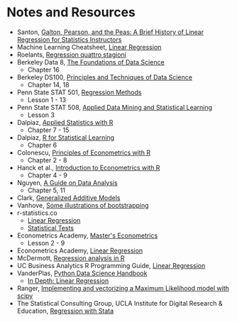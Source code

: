 # Notes and Resources

- Santon, [Galton, Pearson, and the Peas: A Brief History of Linear Regression for Statistics Instructors](http://www.amstat.org/publications/jse/v9n3/stanton.html)
- Machine Learning Cheatsheet, [Linear Regression](https://ml-cheatsheet.readthedocs.io/en/latest/linear_regression.html)
- Roelants, [Regression quattro stagioni](https://peterroelants.github.io/posts/linear-regression-four-ways)
- Berkeley Data 8, [The Foundations of Data Science](https://www.inferentialthinking.com/chapters/intro)
    - Chapter 16
- Berkeley DS100, [Principles and Techniques of Data Science](https://www.textbook.ds100.org)
    - Chapter 14, 18
- Penn State STAT 501, [Regression Methods](https://newonlinecourses.science.psu.edu/stat501/)
    - Lesson 1 - 13
- Penn State STAT 508, [Applied Data Mining and Statistical Learning](https://newonlinecourses.science.psu.edu/stat508/)
    - Lesson 3
- Dalpiaz, [Applied Statistics with R](https://daviddalpiaz.github.io/appliedstats/)
    - Chapter 7 - 15
- Dalpiaz, [R for Statistical Learning](https://daviddalpiaz.github.io/r4sl/)
    - Chapter 6
- Colonescu, [Principles of Econometrics with  R](https://bookdown.org/ccolonescu/RPoE4/)
    - Chapter 2 - 8
- Hanck et al., [Introduction to Econometrics with R](https://www.econometrics-with-r.org/index.html)
    - Chapter 4 - 9
- Nguyen, [A Guide on Data Analysis](https://bookdown.org/mike/data_analysis/)
    - Chapter 5, 11
- Clark, [Generalized Additive Models](https://m-clark.github.io/generalized-additive-models/)
- Vanhove, [Some illustrations of bootstrapping](https://janhove.github.io/teaching/2016/12/20/bootstrapping)
- r-statistics.co
    - [Linear Regression](http://r-statistics.co/Linear-Regression.html)
    - [Statistical Tests](http://r-statistics.co/Statistical-Tests-in-R.html)
- Econometrics Academy, [Master's Econometrics](https://sites.google.com/site/econometricsacademy/masters-econometrics)
    - Lesson 2 - 9
- Econometrics Academy, [Linear Regression](https://sites.google.com/site/econometricsacademy/econometrics-models/linear-regression)
- McDermott, [Regression analysis in R](https://raw.githack.com/uo-ec607/lectures/master/08-regression/08-regression.html)
- UC Business Analytics R Programming Guide, [Linear Regression](https://uc-r.github.io/linear_regression)
- VanderPlas, [Python Data Science Handbook](https://jakevdp.github.io/PythonDataScienceHandbook/index.html)
    - [In Depth: Linear Regression](https://jakevdp.github.io/PythonDataScienceHandbook/05.06-linear-regression.html)
- Ranger, [Implementing and vectorizing a Maximum Likelihood model with scipy](https://nbviewer.jupyter.org/github/VHRanger/MLE-tutorial/blob/master/Implementing%20and%20vectorizing%20a%20Maximum%20Likelihood%20model%20with%20scipy--1.ipynb)
- The Statistical Consulting Group, UCLA Institute for Digital Research & Education, [Regression with Stata](https://stats.idre.ucla.edu/stat/stata/webbooks/reg/default.htm)
